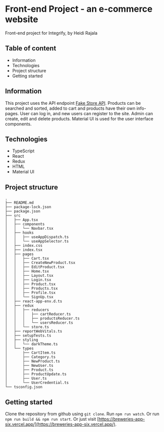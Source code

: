 # Front-end Project - an e-commerce website

Front-end project for Integrify, by Heidi Rajala

## Table of content

- Information
- Technologies
- Project structure
- Getting started

## Information

This project uses the API endpoint [Fake Store API](https://fakeapi.platzi.com/). Products can be searched and sorted, added to cart and products have their own info-pages. User can log in, and new users can register to the site. Admin can create, edit and delete products. Material UI is used for the user interface components.

## Technologies

- TypeScript
- React
- Redux
- HTML
- Material UI

## Project structure

```
.
├── README.md
├── package-lock.json
├── package.json
├── src
│   ├── App.tsx
│   ├── components
│   │   └── Navbar.tsx
│   ├── hooks
│   │   ├── useAppDispatch.ts
│   │   └── useAppSelector.ts
│   ├── index.css
│   ├── index.tsx
│   ├── pages
│   │   ├── Cart.tsx
│   │   ├── CreateNewProduct.tsx
│   │   ├── EditProduct.tsx
│   │   ├── Home.tsx
│   │   ├── Layout.tsx
│   │   ├── Login.tsx
│   │   ├── Product.tsx
│   │   ├── Products.tsx
│   │   ├── Profile.tsx
│   │   └── SignUp.tsx
│   ├── react-app-env.d.ts
│   ├── redux
│   │   ├── reducers
│   │   │   ├── cartReducer.ts
│   │   │   ├── productsReducer.ts
│   │   │   └── usersReducer.ts
│   │   └── store.ts
│   ├── reportWebVitals.ts
│   ├── setupTests.ts
│   ├── styling
│   │   └── darkTheme.ts
│   └── types
│       ├── CartItem.ts
│       ├── Category.ts
│       ├── NewProduct.ts
│       ├── NewUser.ts
│       ├── Product.ts
│       ├── ProductUpdate.ts
│       ├── User.ts
│       └── UserCredential.ts
└── tsconfig.json
```


## Getting started

Clone the repository from github using `git clone`.
Run `npm run watch`.
Or run `npm run build && npm run start`.
Or just visit [https://breweries-app-six.vercel.app/](https://breweries-app-six.vercel.app/).
